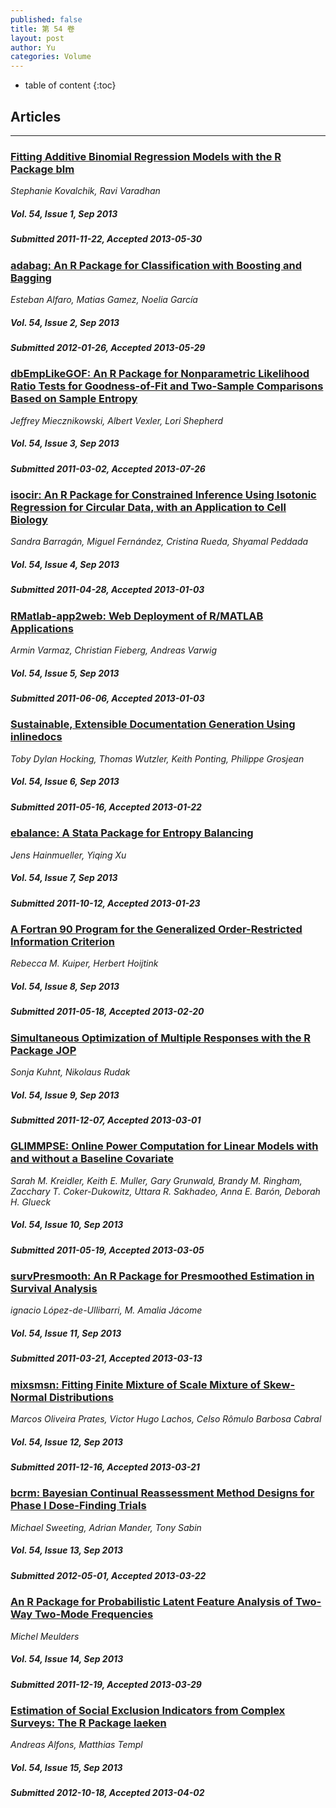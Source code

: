 ```yaml
---
published: false
title: 第 54 卷
layout: post
author: Yu
categories: Volume
---
```


* table of content
{:toc}

## Articles

***

### [Fitting Additive Binomial Regression Models with the R Package blm](/jstatsoft/v54/i01.html)

*Stephanie Kovalchik, Ravi Varadhan*

##### Vol. 54, Issue 1, Sep 2013

##### Submitted 2011-11-22, Accepted 2013-05-30

### [adabag: An R Package for Classification with Boosting and Bagging](/jstatsoft/v54/i02.html)

*Esteban Alfaro, Matias Gamez, Noelia García*

##### Vol. 54, Issue 2, Sep 2013

##### Submitted 2012-01-26, Accepted 2013-05-29

### [dbEmpLikeGOF: An R Package for Nonparametric Likelihood Ratio Tests for Goodness-of-Fit and Two-Sample Comparisons Based on Sample Entropy](/jstatsoft/v54/i03.html)

*Jeffrey Miecznikowski, Albert Vexler, Lori Shepherd*

##### Vol. 54, Issue 3, Sep 2013

##### Submitted 2011-03-02, Accepted 2013-07-26

### [isocir: An R Package for Constrained Inference Using Isotonic Regression for Circular Data, with an Application to Cell Biology](/jstatsoft/v54/i04.html)

*Sandra Barragán, Miguel Fernández, Cristina Rueda, Shyamal Peddada*

##### Vol. 54, Issue 4, Sep 2013

##### Submitted 2011-04-28, Accepted 2013-01-03

### [RMatlab-app2web: Web Deployment of R/MATLAB Applications](/jstatsoft/v54/i05.html)

*Armin Varmaz, Christian Fieberg, Andreas Varwig*

##### Vol. 54, Issue 5, Sep 2013

##### Submitted 2011-06-06, Accepted 2013-01-03

### [Sustainable, Extensible Documentation Generation  Using inlinedocs](/jstatsoft/v54/i06.html)

*Toby Dylan Hocking, Thomas Wutzler, Keith Ponting, Philippe Grosjean*

##### Vol. 54, Issue 6, Sep 2013

##### Submitted 2011-05-16, Accepted 2013-01-22

### [ebalance: A Stata Package for Entropy Balancing](/jstatsoft/v54/i07.html)

*Jens Hainmueller, Yiqing  Xu*

##### Vol. 54, Issue 7, Sep 2013

##### Submitted 2011-10-12, Accepted 2013-01-23

### [A Fortran 90 Program for the Generalized Order-Restricted Information Criterion](/jstatsoft/v54/i08.html)

*Rebecca M. Kuiper, Herbert Hoijtink*

##### Vol. 54, Issue 8, Sep 2013

##### Submitted 2011-05-18, Accepted 2013-02-20

### [Simultaneous Optimization of Multiple Responses with the R Package JOP](/jstatsoft/v54/i09.html)

*Sonja Kuhnt, Nikolaus Rudak*

##### Vol. 54, Issue 9, Sep 2013

##### Submitted 2011-12-07, Accepted 2013-03-01

### [GLIMMPSE: Online Power Computation for Linear Models with and without a Baseline Covariate](/jstatsoft/v54/i10.html)

*Sarah M. Kreidler, Keith E. Muller, Gary Grunwald, Brandy M. Ringham, Zacchary T. Coker-Dukowitz, Uttara R. Sakhadeo, Anna E. Barón, Deborah H. Glueck*

##### Vol. 54, Issue 10, Sep 2013

##### Submitted 2011-05-19, Accepted 2013-03-05

### [survPresmooth: An R Package for Presmoothed Estimation in Survival Analysis](/jstatsoft/v54/i11.html)

*ignacio López-de-Ullibarri, M. Amalia Jácome*

##### Vol. 54, Issue 11, Sep 2013

##### Submitted 2011-03-21, Accepted 2013-03-13

### [mixsmsn: Fitting Finite Mixture of Scale Mixture of Skew-Normal Distributions](/jstatsoft/v54/i12.html)

*Marcos Oliveira Prates, Victor Hugo Lachos, Celso Rômulo Barbosa Cabral*

##### Vol. 54, Issue 12, Sep 2013

##### Submitted 2011-12-16, Accepted 2013-03-21

### [bcrm: Bayesian Continual Reassessment Method Designs for Phase I Dose-Finding Trials](/jstatsoft/v54/i13.html)

*Michael Sweeting, Adrian Mander, Tony Sabin*

##### Vol. 54, Issue 13, Sep 2013

##### Submitted 2012-05-01, Accepted 2013-03-22

### [An R Package for Probabilistic Latent Feature Analysis of Two-Way Two-Mode Frequencies](/jstatsoft/v54/i14.html)

*Michel Meulders*

##### Vol. 54, Issue 14, Sep 2013

##### Submitted 2011-12-19, Accepted 2013-03-29

### [Estimation of Social Exclusion Indicators from Complex Surveys: The R Package laeken](/jstatsoft/v54/i15.html)

*Andreas Alfons, Matthias Templ*

##### Vol. 54, Issue 15, Sep 2013

##### Submitted 2012-10-18, Accepted 2013-04-02

